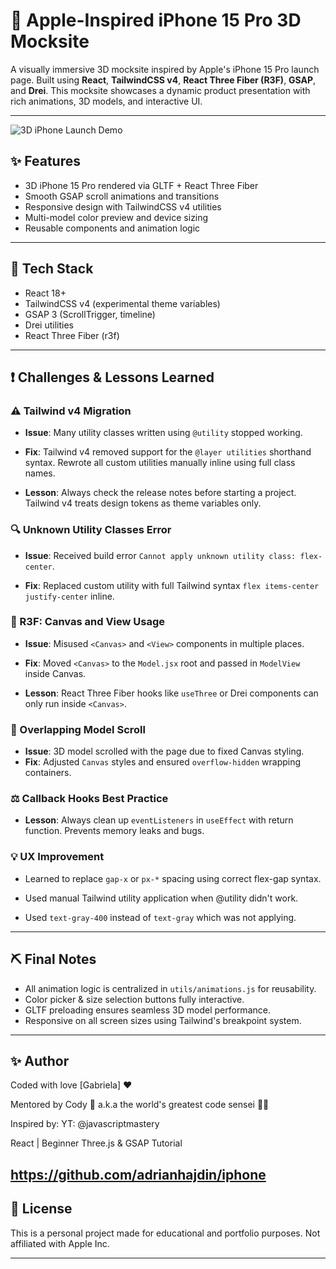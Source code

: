 # 📱 Apple-Inspired iPhone 15 Pro 3D Mocksite

A visually immersive 3D mocksite inspired by Apple's iPhone 15 Pro launch page. Built using **React**, **TailwindCSS v4**, **React Three Fiber (R3F)**, **GSAP**, and **Drei**. This mocksite showcases a dynamic product presentation with rich animations, 3D models, and interactive UI.

---


![3D iPhone Launch Demo](/public/gif.gif)



## ✨ Features

- 3D iPhone 15 Pro rendered via GLTF + React Three Fiber
- Smooth GSAP scroll animations and transitions
- Responsive design with TailwindCSS v4 utilities
- Multi-model color preview and device sizing
- Reusable components and animation logic

---

## 📂 Tech Stack

- React 18+
- TailwindCSS v4 (experimental theme variables)
- GSAP 3 (ScrollTrigger, timeline)
- Drei utilities
- React Three Fiber (r3f)

---

## ❗ Challenges & Lessons Learned

### ⚠️ Tailwind v4 Migration

- **Issue**: Many utility classes written using `@utility` stopped working.

- **Fix**: Tailwind v4 removed support for the `@layer utilities` shorthand syntax. Rewrote all custom utilities manually inline using full class names.

- **Lesson**: Always check the release notes before starting a project. Tailwind v4 treats design tokens as theme variables only.

### 🔍 Unknown Utility Classes Error

- **Issue**: Received build error `Cannot apply unknown utility class: flex-center`.

- **Fix**: Replaced custom utility with full Tailwind syntax `flex items-center justify-center` inline.

### 🎨 R3F: Canvas and View Usage

- **Issue**: Misused `<Canvas>` and `<View>` components in multiple places.

- **Fix**: Moved `<Canvas>` to the `Model.jsx` root and passed in `ModelView` inside Canvas.

- **Lesson**: React Three Fiber hooks like `useThree` or Drei components can only run inside `<Canvas>`.



### 🚕 Overlapping Model Scroll

- **Issue**: 3D model scrolled with the page due to fixed Canvas styling.
- **Fix**: Adjusted `Canvas` styles and ensured `overflow-hidden` wrapping containers.

### ⚖️ Callback Hooks Best Practice

- **Lesson**: Always clean up `eventListeners` in `useEffect` with return function. Prevents memory leaks and bugs.

### 💡 UX Improvement
- Learned to replace `gap-x` or `px-*` spacing using correct flex-gap syntax.

- Used manual Tailwind utility application when @utility didn't work.

- Used `text-gray-400` instead of `text-gray` which was not applying.

---

## ⛏️ Final Notes

- All animation logic is centralized in `utils/animations.js` for reusability.
- Color picker & size selection buttons fully interactive.
- GLTF preloading ensures seamless 3D model performance.
- Responsive on all screen sizes using Tailwind's breakpoint system.

---

## ✨ Author

Coded with love [Gabriela] ❤️

Mentored by Cody 🤖 a.k.a the world's greatest code sensei 🧙‍♂️

Inspired by:  YT: @javascriptmastery

React | Beginner Three.js & GSAP Tutorial

 https://github.com/adrianhajdin/iphone
---

## 📖 License
This is a personal project made for educational and portfolio purposes. Not affiliated with Apple Inc.

---



